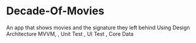 # Decade-Of-Movies
An app that shows movies and the signature they left behind
Using
Design Architecture MVVM,
, Unit Test
, UI Test
, Core Data
